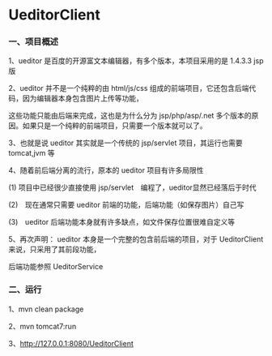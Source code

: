 # UeditorClient

### 一、项目概述

1、ueditor 是百度的开源富文本编辑器，有多个版本，本项目采用的是 1.4.3.3 jsp 版

2、ueditor 并不是一个纯粹的由 html/js/css 组成的前端项目，它还包含后端代码，因为编辑器本身包含图片上传等功能，

这些功能只能由后端来完成，这也是为什么分为 jsp/php/asp/.net 多个版本的原因。如果只是一个纯粹的前端项目，只需要一个版本就可以了。

3、也就是说 ueditor 其实就是一个传统的 jsp/servlet 项目，其运行也需要 tomcat,jvm 等

4、随着前后端分离的流行，原本的 ueditor 项目有许多局限性

(1) 项目中已经很少直接使用 jsp/servlet　编程了，ueditor显然已经落后于时代

(2)　现在通常只需要 ueditor 前端的功能，后端功能（如保存图片）自己写

(3)　ueditor 后端功能本身就有许多缺点，如文件保存位置很难自定义等

5、再次声明： ueditor 本身是一个完整的包含前后端的项目，对于 UeditorClient 来说，只采用了其前段功能，

后端功能参照 UeditorService


### 二、运行

1、mvn clean package

2、mvn tomcat7:run

3、http://127.0.0.1:8080/UeditorClient